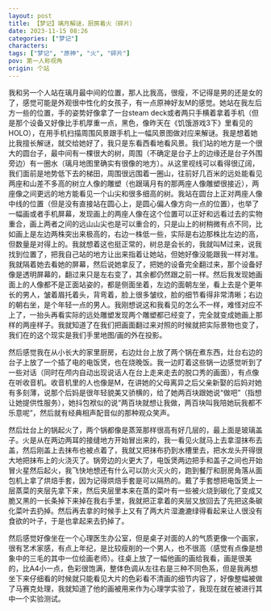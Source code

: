 ```yaml
---
layout: post
title: 【梦记】璃月解谜，厨房着火（碎片）
date: 2023-11-15 08:26
categories: ["梦记"]
characters: 
tags: ["梦记", "原神", "火", "碎片"]
pov: 第一人称视角
origin: 个站
---
```


我和另一个人站在璃月最中间的位置，那人比我高，很瘦，不记得是男的还是女的了，感觉可能是外观很中性化的女孩子，有一点原神好友M的感觉。她站在我左后方一些的位置，手的姿势好像拿了一台steam deck或者两只手横着拿着手机（但是那个设备又好像比手机厚重一点，黑色，像昨天在《饥饿游戏3下》里看见的HOLO），在用手机扫描周围风景跟手机上一幅风景图做对应来解谜。我是想着她比我擅长解谜，就交给她好了，我只是东看西看地看风景。我们站的地方是一个很大的圆台子，最中间有一棵很大的树，周围（不确定是台子上的边缘还是台子外围旁边）有一圈水（璃月地图里确实有很像的地方）。从这里视线可以看得很辽阔，我们面前是地势低下去的梯田，周围很远围着一圈山，往前好几百米的远处能看见两座和山差不多高的树立人像的雕塑（也跟璃月有的那两座人像雕塑很接近），两座像之间更远的地方能看见一个山尖和很多细高的树。我站在圆台上正对两座人像中线的位置（但是没有直接站在圆心上，是圆心偏人像方向一点的位置），也举了一幅画或者手机屏幕，发现画上的两座人像在这个位置可以正好和远看过去的实物重合，画上两者之间的远山山尖也是可以重合的，只是山上的树稍微有点不同，比如画上是左边两株突出来极高的，右边一株低一些，实际是右边那株比左边的高，但数量是对得上的。我就想着这也挺正常的，树总是会长的，我就叫M过来，说我找到位置了，把我自己站的地方让出来指着让她站，但她好像没能跟我一样对准。我就隔着她去看她的屏幕，然后说她拿反了，把她的设备完全翻过来，那个设备好像是透明屏幕的，翻过来只是左右变了，其余都仍然跟之前一样。然后我发现她画面上的人像都不是正面站姿的，都是侧面坐着，左边的面朝左坐，看上去是个更年长的男人，皱着眉托着头，背弯着，脸上很多皱纹，脸的细节看得非常清晰；右边的朝右坐，是个年轻一点的男人。我刚想说这和我看见的怎么不一样，难怪对应不上了，一抬头再看实际的远处雕塑发现两个雕塑都已经变了，完全就变成她画上那样的两座样子。我就知道了在我们把画面翻过来对照的时候就把实际景物也变了，我们在的这个现实是我们手里地图/画的外在投影。

然后感觉我在从小长大的家里厨房，右边灶台上放了两个锅在煮东西，灶台右边的台子上放了一个插了电的电饭煲，也在烧晚饭。我一边盯着这些锅一边感觉听到了一些对话（同时在颅内自动出现说话人在台上走来走去的脱口秀的画面），有点像在听收音机。收音机里的人也像是M，在讲她的父母离异之后父亲新娶的后妈对她有多刻薄，说那个后妈是很年轻貌美又骄横的，给了她两百块跟她说“做吧”（指想让她提供性服务），她抖包袱似的说“两百块就想让我做，两百块叫我陪她玩我都不乐意呢”，然后就有经典相声配音似的那种观众笑声。

然后灶台上的锅起火了，两个锅都像是蒸笼那样很高有好几层的，最上面是玻璃盖子。火是从在两边两耳的接缝地方开始冒出来的，我一看见火就马上去拿湿抹布去盖，然后刚盖上去抹布也被点着了，我就又把抹布扔到水槽里去，把水龙头开得很大地把抹布上的火浇灭了。锅旁边的火更大了，电饭煲两边把手和盖子之间也开始冒火星然后起火，我飞快地想还有什么可以防火灭火的，跑到餐厅和厨房角落从面包机上拿了烘焙手套，因为记得烘焙手套是可以隔热的。戴了手套想把电饭煲上一层蒸菜的夹层先拿下来，然后夹层里本来在蒸的菜叶有一些被火烧到碳化了变成又脆又黑的一长条掉下来掉在我右手里，我就把正拿着的夹层又放回去了先把这条碳化菜叶去扔掉。然后再去拿的时候手上又有了两大片湿漉漉绿得看起来让人很没有食欲的叶子，于是也拿起来去扔掉了。

然后感觉好像坐在一个心理医生办公室，但是桌子对面的人的气质更像一个画家，很有艺术家感，有点上年纪，是比较瘦削的一个男人，也不很高（感觉有点像是想象中的三毛的其中一位绘画老师）。往桌上放了一幅他画的画给我看，画是很美的，比A4小一点，色彩很饱满，整体色调从左往右是三种不同色系，但是我再想坐下来仔细看的时候就只能看见大片的色彩看不清画的细节内容了，好像整幅被做了马赛克处理，我就知道了他的画被用来作为心理学实验了，我现在就在被进行其中一个实验测试。
